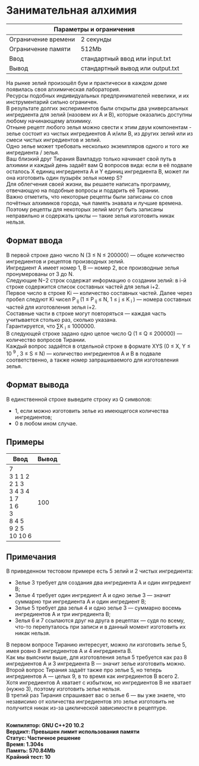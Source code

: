 <!DOCTYPE html>
  <head>
      <h1> Занимательная алхимия </h1>
  </head>
  <body>
		<table>
    	<thead>
				<tr>
					<th colspan="2"> Параметры и ограничения </th>
				</tr>
    	</thead>
    	<tbody>
				<tr>
					<td> Ограничение времени </td>
					<td> 2 секунды </td>
        </tr>
				<tr>
					<td> Ограничение памяти </td>
					<td> 512Mb </td>
        </tr>
				<tr>
					<td> Ввод </td>
					<td> стандартный ввод или input.txt </td>
        </tr>
				<tr>
					<td> Вывод </td>
					<td> стандартный вывод или output.txt </td>
        </tr>
    	</tbody>
		</table>
		<p> 
			На рынке зелий произошёл бум и практически в каждом доме появилась своя алхимическая лаборатория. <br>
			Ресурсы подобных индивидуальных предпринимателей невелики, и их инструментарий сильно ограничен. <br>
			В результате долгих экспериментов были открыты два универсальных ингредиента для зелий (назовем их A и B), которые оказались доступны любому начинающему алхимику. <br>
			Отныне рецепт любого зелья можно свести к этим двум компонентам - зелье состоит из чистых ингредиентов A и/или B, из других зелий или из смеси чистых ингредиентов и зелий. <br>
			Одно зелье может требовать несколько экземпляров одного и того же ингредиента / зелья. <br>
			Ваш близкий друг Тирания Вампадур только начинает свой путь в алхимии и каждый день задаёт вам Q вопросов вида: если в её подвале осталось X единиц ингредиента A и Y единиц ингредиента B, может ли она изготовить один пузырёк зелья номер S? <br>
			Для облегчения своей жизни, вы решаете написать программу, отвечающую на подобные вопросы и подарить её Тирании. <br>
			Важно отметить, что некоторые рецепты были записаны со слов почётных алхимиков города, чья память знавала и лучшие времена. <br>
			Поэтому рецепты для некоторых зелий могут быть записаны неправильно и содержать циклы — такие зелья изготовить никак нельзя.
		</p>
  	<h2> Формат ввода </h2>
  	<p> 
			В первой строке дано число N (3 ≤ N ≤ 200000) — общее количество ингредиентов и рецептов производных зелий. <br>
			Ингредиент A имеет номер 1, B — номер 2, все производные зелья пронумерованы от 3 до N. <br>
  		Следующие N−2 строк содержат информацию о создании зелий: в i-й строке содержится список составных частей для зелья i+2. <br>
  		Первое число в строке Ki — количество составных частей. Далее через пробел следуют Ki чисел P<sub> ij </sub> (1 ≤ P<sub> ij </sub> ≤ N, 1 ≤ j ≤ K<sub> i </sub>) — номера составных частей для изготовления зелья i+2. <br>
  		Составные части в строке могут повторяться — каждая часть учитывается столько раз, сколько указана. <br>
  		Гарантируется, что ∑K <sub> i </sub> ≤ 1000000. <br>
  		В следующей строке задано одно целое число Q (1 ≤ Q ≤ 200000) — количество вопросов Тирании. <br>
  		Каждый вопрос задаётся в отдельной строке в формате XYS (0 ≤ X, Y ≤ 10 <sup> 9 </sup>, 3 ≤ S ≤ N) — количество ингредиентов A и B в подвале соответственно, а также номер запрашиваемого для изготовления зелья. 
		</p>
    <h2> Формат вывода </h2>
		<p> 
			В единственной строке выведите строку из Q символов: 
    	<ul>
      	<li> 1, если можно изготовить зелье из имеющегося количества ингредиентов; </li>
      	<li> 0 в любом ином случае. </li>
    	</ul>
    </p>
		<h2> Примеры </h2>
		<table>
    	<thead>
				<tr>
					<th> Ввод </th> <th> Вывод </th>
				</tr>
    	</thead>
    	<tbody>
				<tr>
					<td> 7 <br>
               3 1 1 2 <br>
               2 1 3 <br>
               3 4 3 4 <br>
               1 7 <br>
               1 6 <br>
               3 <br>
               8 4 5 <br>
               9 2 5 <br>
               10 10 6 </td>
					<td> 100 </td>
        </tr>
    	</tbody>
		</table>
    <h2> Примечания </h2>
    <p> 
			В приведенном тестовом примере есть 5 зелий и 2 чистых ингредиента:
    	<ul>
      	<li> Зелье 3 требует для создания два ингредиента A и один ингредиент B; </li>
      	<li> Зелье 4 требует один ингредиент A и одно зелье 3 — значит суммарно три ингредиента A и один ингредиент B; </li>
      	<li> Зелье 5 требует два зелья 4 и одно зелье 3 — суммарно восемь ингредиентов A и три ингредиента B; </li>
      	<li> Зелья 6 и 7 ссылаются друг на друга в рецептах — судя по всему, что-то перепуталось при записи и в данный момент изготовить их никак нельзя. </li>
    	</ul>
    	В первом вопросе Тиранию интересует, можно ли изготовить зелье 5, имея ровно 8 ингредиентов A и 4 ингредиента B. <br>
    	Как мы выяснили выше, для изготовления зелья 5 требуется как раз 8 ингредиентов A и 3 ингредиента B — значит зелье изготовить можно. <br>
			Второй вопрос Тирания задаёт также про зелье 5, но теперь ингредиентов A — целых 9, в то время как ингредиентов B всего 2. <br>
			Хотя ингредиентов A хватает с избытком, но ингредиентов B не хватает (нужно 3), поэтому изготовить зелье нельзя. <br>
    	В третий раз Тирания спрашивает вас о зелье 6 — вы уже знаете, что независимо от количества ингредиентов это зелье изготовить не получится никак из-за циклической зависимости в рецептуре. <br>
		</p>
		<h2> </h2>
		<p><b> 
			Компилятор: GNU C++20 10.2 <br>
			Вердикт: Превышен лимит использования памяти <br>
			Статус: Частичное решение <br>
			Время: 1.304s <br>
			Память: 570.84Mb <br>
			Крайний тест: 10 
		</b></p>
  </body>
</html>	
